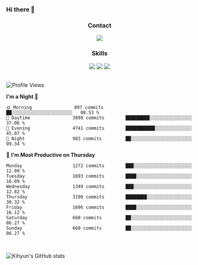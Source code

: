 ### Hi there 👋

<!--
**Key5771/Key5771** is a ✨ _special_ ✨ repository because its `README.md` (this file) appears on your GitHub profile.

Here are some ideas to get you started:

- 🔭 I’m currently working on ...
- 🌱 I’m currently learning ...
- 👯 I’m looking to collaborate on ...
- 🤔 I’m looking for help with ...
- 💬 Ask me about ...
- 📫 How to reach me: ...
- 😄 Pronouns: ...
- ⚡ Fun fact: ...
-->

<h3 align="center">Contact</h3>
<div align="center">
  <a href="mailto:ksj57715@gmail.com"><img src="https://img.shields.io/badge/Gmail-D14836?style=for-the-badge&logo=gmail&logoColor=white"/></a>
</div>

<h3 align="center">Skills</h3>
<div align="center">
  <img src="https://img.shields.io/badge/iOS-000000?style=for-the-badge&logo=ios&logoColor=white"/>
  <img src="https://img.shields.io/badge/Swift-FA7343?style=for-the-badge&logo=swift&logoColor=white"/>
  <img src="https://img.shields.io/badge/Xcode-007ACC?style=for-the-badge&logo=Xcode&logoColor=white"/>
</div>

<br>

<!--START_SECTION:waka-->
![Profile Views](http://img.shields.io/badge/Profile%20Views-0-blue)

**I'm a Night 🦉** 

```text
🌞 Morning                897 commits         ██░░░░░░░░░░░░░░░░░░░░░░░   08.53 % 
🌆 Daytime                3899 commits        █████████░░░░░░░░░░░░░░░░   37.06 % 
🌃 Evening                4741 commits        ███████████░░░░░░░░░░░░░░   45.07 % 
🌙 Night                  983 commits         ██░░░░░░░░░░░░░░░░░░░░░░░   09.34 % 
```
📅 **I'm Most Productive on Thursday** 

```text
Monday                   1272 commits        ███░░░░░░░░░░░░░░░░░░░░░░   12.09 % 
Tuesday                  1693 commits        ████░░░░░░░░░░░░░░░░░░░░░   16.09 % 
Wednesday                1349 commits        ███░░░░░░░░░░░░░░░░░░░░░░   12.82 % 
Thursday                 3190 commits        ████████░░░░░░░░░░░░░░░░░   30.32 % 
Friday                   1696 commits        ████░░░░░░░░░░░░░░░░░░░░░   16.12 % 
Saturday                 660 commits         ██░░░░░░░░░░░░░░░░░░░░░░░   06.27 % 
Sunday                   660 commits         ██░░░░░░░░░░░░░░░░░░░░░░░   06.27 % 
```



<!--END_SECTION:waka-->

<br>


![Kihyun's GitHub stats](https://github-readme-stats.vercel.app/api?username=key5771&show_icons=true&theme=radical)
